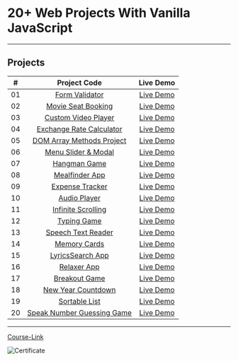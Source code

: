 # 20+ Web Projects With Vanilla JavaScript

---

## Projects

|  #  |                          Project Code                           |   Live Demo   |
| :-: | :-------------------------------------------------------------: | :-----------: |
| 01  |         [Form Validator](./Projects/01-Form-Validator/)         | [Live Demo]() |
| 02  |     [Movie Seat Booking](./Projects/02-Movie-Seat-Booking/)     | [Live Demo]() |
| 03  |    [Custom Video Player](./Projects/03-Custom-Video-Player/)    | [Live Demo]() |
| 04  |    [Exchange Rate Calculator](./Projects/04-Exchange-Rate/)     | [Live Demo]() |
| 05  |  [DOM Array Methods Project](./Projects/05-DOM-Array-Methods/)  | [Live Demo]() |
| 06  |     [Menu Slider & Modal](./Projects/06-Modal-Menu-Slider/)     | [Live Demo]() |
| 07  |             [Hangman Game](./Projects/07-Hangman/)              | [Live Demo]() |
| 08  |          [Mealfinder App](./Projects/08-Meal-Finder/)           | [Live Demo]() |
| 09  |        [Expense Tracker](./Projects/09-Expense-Tracker/)        | [Live Demo]() |
| 10  |           [Audio Player](./Projects/10-Audio-Player/)           | [Live Demo]() |
| 11  |     [Infinite Scrolling](./Projects/11-Infinite-Scrolling/)     | [Live Demo]() |
| 12  |             [Typing Game](./Projects/12-Type-Race/)             | [Live Demo]() |
| 13  |     [Speech Text Reader](./Projects/13-Speech-Text-Reader/)     | [Live Demo]() |
| 14  |           [Memory Cards](./Projects/14-Memory-Cards/)           | [Live Demo]() |
| 15  |        [LyricsSearch App](./Projects/15-Lyrics-Search/)         | [Live Demo]() |
| 16  |              [Relaxer App](./Projects/16-Relaxer/)              | [Live Demo]() |
| 17  |            [Breakout Game](./Projects/17-Breakout/)             | [Live Demo]() |
| 18  |     [New Year Countdown](./Projects/18-New-Year-Countdown/)     | [Live Demo]() |
| 19  |          [Sortable List](./Projects/19-Sortable-List/)          | [Live Demo]() |
| 20  | [Speak Number Guessing Game](./Projects/20-Speak-Number-Guess/) | [Live Demo]() |

---

[Course-Link](https://www.udemy.com/course/web-projects-with-vanilla-javascript/)<br>

![Certificate](https://via.placeholder.com/468x300?text=Certificate+Here)
